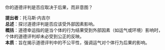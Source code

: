 
你的道德评判是否应取决于后果，而非意图？

**提出者**：托马斯·内吉尔  
**总述**：探讨道德评判是否应该受外部因素影响。  
**概括**：道德幸运指的是当个体的行为结果受到外部因素（如运气或环境）影响时，个体的道德评判却未必受到公正的反映。  
**本质**：旨在揭示道德评判中的不公平性，强调运气对个体行为后果的影响。
